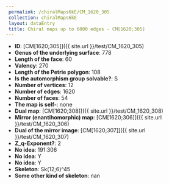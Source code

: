 ```yaml
--- 
 permalink: /chiralMaps6kE/CM_1620_305 
 collection: chiralMaps6kE
 layout: dataEntry
 title: Chiral maps up to 6000 edges - CM[1620;305]
---
```


- **ID**: [CM[1620;305]]({{ site.url }}/test/CM_1620_305)
- **Genus of the underlying surface**: 778
- **Length of the face**: 60
- **Valency**: 270
- **Length of the Petrie polygon**: 108
- **Is the automorphism group solvable?**: S
- **Number of vertices**: 12
- **Number of edges**: 1620
- **Number of faces**: 54
- **The map is self-**: none
- **Dual map**: [CM[1620;308]]({{ site.url }}/test/CM_1620_308)
- **Mirror (enantihomorphic) map**: [CM[1620;306]]({{ site.url }}/test/CM_1620_306)
- **Dual of the mirror image**: [CM[1620;307]]({{ site.url }}/test/CM_1620_307)
- **Z_q-Exponent?**: 2
- **No idea**:  191:306
- **No idea**: Y
- **No idea**: Y
- **Skeleton**: Sk(12;6)^45
- **Some other kind of skeleton**: nan
